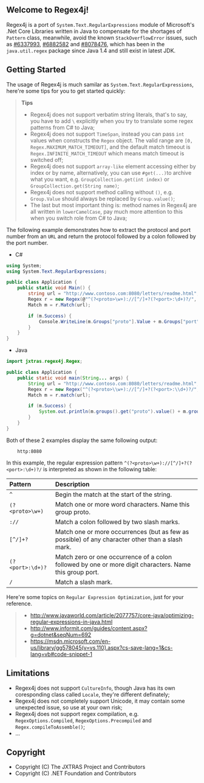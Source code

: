 ## Welcome to Regex4j!

Regex4j is a port of ```System.Text.RegularExpressions``` module of Microsoft's .Net Core Libraries written in Java to compensate for the shortages of ```Pattern``` class, meanwhile, avoid the known ```StackOverflowError``` issues, such as [#6337993](http://bugs.java.com/bugdatabase/view_bug.do?bug_id=6337993), [#6882582](http://bugs.java.com/bugdatabase/view_bug.do?bug_id=6882582) and [#8078476](http://bugs.java.com/bugdatabase/view_bug.do?bug_id=8078476), which has been in the ```java.util.regex``` package since Java 1.4 and still exist in latest JDK.

## Getting Started

The usage of Regex4j is much samilar as ```System.Text.RegularExpressions```, here're some tips for you to get started quickly:

> **Tips**
>- Regex4j does not support verbatim string literals, that's to say, you have to add ```\``` explicitly when you try to translate some regex patterns from C# to Java;
>- Regex4j does not support ```TimeSpan```, instead you can pass ```int``` values when constructs the ```Regex``` object. The valid range are ```[0, Regex.MAXIMUM_MATCH_TIMEOUT]```, and the default match timeout is ```Regex.INFINITE_MATCH_TIMEOUT``` which means match timeout is switched off;
>- Regex4j does not support ```array-like``` element accessing either by index or by name, alternatively, you can use ```#get(...)```to archive what you want, e.g. ```GroupCollection.get(int index)``` or ```GroupCollection.get(String name)```;
>- Regex4j does not support method calling without ```()```, e.g. ```Group.Value``` should always be replaced by ```Group.value()```;
>- The last but most important thing is: method names in Regex4j are all written in ```lowerCamelCase```, pay much more attention to this when you switch role from C# to Java;

The following example demonstrates how to extract the protocol and port number from an ```URL``` and return the protocol followed by a colon followed by the port number.

* C#

```c#
using System;
using System.Text.RegularExpressions;

public class Application {
    public static void Main() {
        string url = "http://www.contoso.com:8080/letters/readme.html";
        Regex r = new Regex(@"^(?<proto>\w+)://[^/]+?(?<port>:\d+)?/", RegexOptions.None, TimeSpan.FromMilliseconds(150));
        Match m = r.Match(url);

        if (m.Success) {
            Console.WriteLine(m.Groups["proto"].Value + m.Groups["port"].Value);
        }
    }
}
```

* Java

```java
import jxtras.regex4j.Regex;

public class Application {
    public static void main(String... args) {
        String url = "http://www.contoso.com:8080/letters/readme.html";
        Regex r = new Regex("^(?<proto>\\w+)://[^/]+?(?<port>:\\d+)?/", RegexOptions.None, 150 /* millisecond */);
        Match m = r.match(url);

        if (m.Success) {
            System.out.println(m.groups().get("proto").value() + m.groups().get("port").value());
        }
    }
}
```

Both of these 2 examples display the same following output:

        http:8080

In this example, the regular expression pattern ```^(?<proto>\w+)://[^/]+?(?<port>:\d+)?/``` is interpreted as shown in the following table:

| Pattern            | Description
|:-------------------|:-----------
```^```              |Begin the match at the start of the string.
```(?<proto>\w+)```  | Match one or more word characters. Name this group proto.
```://```            | Match a colon followed by two slash marks.
```[^/]+?```         | Match one or more occurrences (but as few as possible) of any character other than a slash mark.
```(?<port>:\d+)?``` | Match zero or one occurrence of a colon followed by one or more digit characters. Name this group port.
```/```              | Match a slash mark.

Here're some topics on ```Regular Expression Optimization```, just for your reference.

>* http://www.javaworld.com/article/2077757/core-java/optimizing-regular-expressions-in-java.html
>* http://www.informit.com/guides/content.aspx?g=dotnet&seqNum=692
>* https://msdn.microsoft.com/en-us/library/gg578045(v=vs.110).aspx?cs-save-lang=1&cs-lang=vb#code-snippet-1

## Limitations

* Regex4j does not support ```CultureInfo```, though Java has its own coresponding class called ```Locale```, they're different definately;
* Regex4j does not completely support Unicode, it may contain some unexpected issue, so use at your own risk;
* Regex4j does not support regex compilation, e.g. ```RegexOptions.Compiled```, ```RegexOptions.Precompiled``` and ```Regex.compileToAssemble()```;
* ...

## Copyright

* Copyright (C) The JXTRAS Project and Contributors
* Copyright (C) .NET Foundation and Contributors
